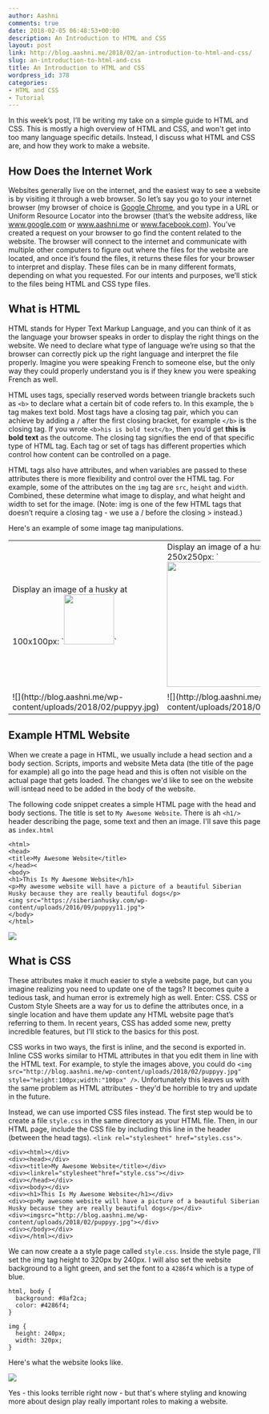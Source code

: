 ```yaml
---
author: Aashni
comments: true
date: 2018-02-05 06:48:53+00:00
description: An Introduction to HTML and CSS
layout: post
link: http://blog.aashni.me/2018/02/an-introduction-to-html-and-css/
slug: an-introduction-to-html-and-css
title: An Introduction to HTML and CSS
wordpress_id: 378
categories:
- HTML and CSS
- Tutorial
---
```


In this week’s post, I’ll be writing my take on a simple guide to HTML and CSS. This is mostly a high overview of HTML and CSS, and won't get into too many language specific details. Instead, I discuss what HTML and CSS are, and how they work to make a website.



## How Does the Internet Work



Websites generally live on the internet, and the easiest way to see a website is by visiting it through a web browser. So let’s say you go to your internet browser (my browser of choice is [Google Chrome](https://www.google.ca/chrome/browser/features.html?brand=CHBD&ds_kid=43700017582260978&gclid=EAIaIQobChMIvteSpIWO2QIVxbXACh0kkgLuEAAYASABEgKnbPD_BwE&gclsrc=aw.ds&dclid=CN_ZtqaFjtkCFR6zTwod5rwA9Q), and you type in a URL or Uniform Resource Locator into the browser (that’s the website address, like www.google.com or www.aashni.me or www.facebook.com). You’ve created a request on your browser to go find the content related to the website. The browser will connect to the internet and communicate with multiple other computers to figure out where the files for the website are located, and once it’s found the files, it returns these files for your browser to interpret and display. These files can be in many different formats, depending on what you requested. For our intents and purposes, we’ll stick to the files being HTML and CSS type files. 



## What is HTML



HTML stands for Hyper Text Markup Language, and you can think of it as the language your browser speaks in order to display the right things on the website. We need to declare what type of language we’re using so that the browser can correctly pick up the right language and interpret the file properly. Imagine you were speaking French to someone else, but the only way they could properly understand you is if they knew you were speaking French as well. 

HTML uses tags, specially reserved words between triangle brackets such as `<b>` to declare what a certain bit of code refers to. In this example, the `b` tag makes text bold. Most tags have a closing tag pair, which you can achieve by adding a `/` after the first closing bracket, for example `</b>` is the closing tag. If you wrote `<b>his is bold text</b>`, then you’d get **this is bold text** as the outcome. The closing tag signifies the end of that specific type of HTML tag. Each tag or set of tags has different properties which control how content can be controlled on a page.

HTML tags also have attributes, and when variables are passed to these attributes there is more flexibility and control over the HTML tag. For example, some of the attributes on the `img` tag are `src`, `height` and `width`. Combined, these determine what image to display, and what height and width to set for the image. (Note: img is one of the few HTML tags that doesn’t require a closing tag - we use a / before the closing > instead.)

Here's an example of some image tag manipulations.

<table ><tr >
<td >
Display an image of a husky at 100x100px:
`<img src="http://blog.aashni.me/wp-content/uploads/2018/02/puppyy.jpg" height="100px" width="100px" />`

</td>
<td >
Display an image of a husky at 250x250px:
`<img src="http://blog.aashni.me/wp-content/uploads/2018/02/puppyy.jpg" height="250px" width="250px" />`

</td></tr>
<tr >
<td >
![](http://blog.aashni.me/wp-content/uploads/2018/02/puppyy.jpg)

</td>
<td >
![](http://blog.aashni.me/wp-content/uploads/2018/02/puppyy.jpg)

</td></tr></table>



## Example HTML Website



When we create a page in HTML, we usually include a head section and a body section. Scripts, imports and website Meta data (the title of the page for example) all go into the page head and this is often not visible on the actual page that gets loaded. The changes we'd like to see on the website will isntead need to be added in the body of the website.

The following code snippet creates a simple HTML page with the head and body sections. The title is set to `My Awesome Website`. There is ah `<h1/>` header describing the page, some text and then an image. I'll save this page as `index.html`


    
    
    <html>
    <head>
    <title>My Awesome Website</title>
    </head><
    <body>
    <h1>This Is My Awesome Website</h1>
    <p>My awesome website will have a picture of a beautiful Siberian Husky because they are really beautiful dogs</p>
    <img src="https://siberianhusky.com/wp-content/uploads/2016/09/puppyy11.jpg">
    </body>
    </html>
    



[![](http://blog.aashni.me/wp-content/uploads/2018/02/awesomewebsite-1024x955.png)](http://blog.aashni.me/wp-content/uploads/2018/02/awesomewebsite.png)



## What is CSS



These attributes make it much easier to style a website page, but can you imagine realizing you need to update one of the tags? It becomes quite a tedious task, and human error is extremely high as well. Enter: CSS. CSS or Custom Style Sheets are a way for us to define the attributes once, in a single location and have them update any HTML website page that’s referring to them. In recent years, CSS has added some new, pretty incredible features, but I’ll stick to the basics for this post.

CSS works in two ways, the first is inline, and the second is exported in. Inline CSS works similar to HTML attributes in that you edit them in line with the HTML text. For example, to style the images above, you could do `<img src="http://blog.aashni.me/wp-content/uploads/2018/02/puppyy.jpg" style="height:100px;width:"100px" />`. Unfortunately this leaves us with the same problem as HTML attributes - they'd be horrible to try and update in the future.

Instead, we can use imported CSS files instead. The first step would be to create a file `style.css` in the same directory as your HTML file. Then, in our HTML page, include the CSS file by including this line in the header (between the head tags). `<link rel="stylesheet" href="styles.css">`.


    
    
    <div><html></div>
    <div><head></div>
    <div><title>My Awesome Website</title></div>
    <div><linkrel="stylesheet"href="style.css"></div>
    <div></head></div>
    <div><body></div>
    <div><h1>This Is My Awesome Website</h1></div>
    <div><p>My awesome website will have a picture of a beautiful Siberian Husky because they are really beautiful dogs</p></div>
    <div><imgsrc="http://blog.aashni.me/wp-content/uploads/2018/02/puppyy.jpg"></div>
    <div></body></div>
    <div></html></div>
    



We can now create a a style page called `style.css`. Inside the style page, I'll set the img tag height to 320px by 240px. I will also set the website background to a light green, and set the font to a `4286f4` which is a type of blue.


    
    
    html, body {
      background: #8af2ca;
      color: #4286f4;
    }
    
    img {
      height: 240px;
      width: 320px;
    }
    



Here's what the website looks like.

[![](http://blog.aashni.me/wp-content/uploads/2018/02/awesomewebsite2-1024x628.png)](http://blog.aashni.me/wp-content/uploads/2018/02/awesomewebsite2.png)

Yes - this looks terrible right now - but that's where styling and knowing more about design play really important roles to making a website.
